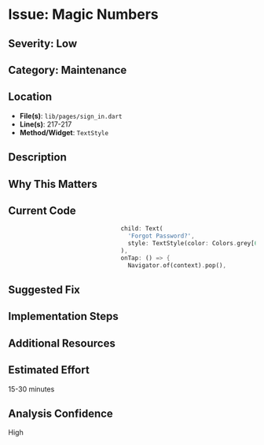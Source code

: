 # Issue: Magic Numbers

## Severity: Low

## Category: Maintenance

## Location
- **File(s)**: `lib/pages/sign_in.dart`
- **Line(s)**: 217-217
- **Method/Widget**: `TextStyle`

## Description


## Why This Matters


## Current Code
```dart
                                child: Text(
                                  'Forgot Password?',
                                  style: TextStyle(color: Colors.grey[600]),
                                ),
                                onTap: () => {
                                  Navigator.of(context).pop(),
```

## Suggested Fix


## Implementation Steps


## Additional Resources


## Estimated Effort
15-30 minutes

## Analysis Confidence
High
